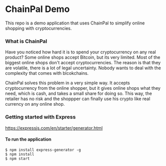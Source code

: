 # ChainPal Demo
This repo is a demo application that uses ChainPal to simplify online shopping with cryptocurrencies.

### What is ChainPal
Have you noticed how hard it is to spend your cryptocurrency on any real product? Some online shops accept Bitcoin, but its very limited. Most of the biggest online shops don't accept cryptocurrencies. The reason is that they are volatile, there is a lot of legal uncertainty. Nobody wants to deal with the complexity that comes with blcokchains.

ChainPal solves this problem in a very simple way. It accepts cryptocurrency from the online shopper, but it gives online shops what they need, which is cash, and takes a small share for doing so. This way, the retailer has no risk and the shoppper can finally use his crypto like real currency on any online shop.

### Getting started with Express
https://expressjs.com/en/starter/generator.html

#### To run the application
```
$ npm install express-generator -g
$ npm install
$ npm start
```
